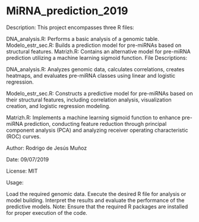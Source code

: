 # MiRNA_prediction_2019

Description:
This project encompasses three R files:

DNA_analysis.R: Performs a basic analysis of a genomic table.
Modelo_estr_sec.R: Builds a prediction model for pre-miRNAs based on structural features.
Matrizh.R: Contains an alternative model for pre-miRNA prediction utilizing a machine learning sigmoid function.
File Descriptions:

DNA_analysis.R: Analyzes genomic data, calculates correlations, creates heatmaps, and evaluates pre-miRNA classes using linear and logistic regression.

Modelo_estr_sec.R: Constructs a predictive model for pre-miRNAs based on their structural features, including correlation analysis, visualization creation, and logistic regression modeling.

Matrizh.R: Implements a machine learning sigmoid function to enhance pre-miRNA prediction, conducting feature reduction through principal component analysis (PCA) and analyzing receiver operating characteristic (ROC) curves.

Author:
Rodrigo de Jesús Muñoz

Date:
09/07/2019

License:
MIT

Usage:

Load the required genomic data.
Execute the desired R file for analysis or model building.
Interpret the results and evaluate the performance of the predictive models.
Note:
Ensure that the required R packages are installed for proper execution of the code.
